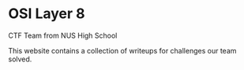 # OSI Layer 8
CTF Team from NUS High School

This website contains a collection of writeups for challenges our team solved.
